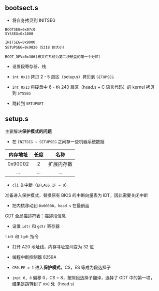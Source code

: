 ## bootsect.s

- 将自身拷贝到 INITSEG

```
BOOTSEG=0x07c0
SYSSEG=0x1000

INITSEG=0x9000
SETUPSEG=0x9020（521B 的大小）

ROOT_DEV=0x306(根文件系统为第二块硬盘的第一个分区)
```

- 设置段寄存器、栈

- `int 0x13` 拷贝 2 - 5 扇区（setup.s）拷贝到 `SETUPSEG`

- `int 0x13` 将硬盘中 6 - 约 240 扇区（head.s + C 语言代码）的 kernel 拷贝到 `SYSSEG`

- 跳转到 `SETUPSET`

## setup.s

主要解决**保护模式的问题**

- 在 `INITSEG ~ SETUPSEG` 之间存一些机器系统数据

|内存地址|长度|名称|
|:---:|:---:|:---:|
|0x90002|2|扩展内存数|
|...|...|...|

- `cli` 关中断（`EFLAGS.IF = 0`）

准备进入保护模式，替换原有 BIOS 的中断向量表为 IDT，因此需要关闭中断

- 把内核移动到 `0x00000`，`head.s` 在最前面

GDT 全局描述符表：描述段信息

- 设置 `idtr` 和 `gdtr` 寄存器

`lidt` 和 `lgdt` 指令

- 打开 A20 地址线，内存寻址空间变为 32 位

- 编程中断控制器 8259A

- `CR0.PE = 1` 进入**保护模式**，CS，ES 等成为段选择子

- `jmpi 0, 8` 偏移 0，CS = 8，按照段选择子翻译，选择了 GDT 中的第一项，结果是跳转到了 `0x0` 处（head.s）

